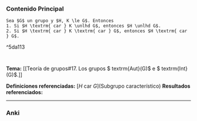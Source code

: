 ### Contenido Principal

```ad-proposition
Sea $G$ un grupo y $H, K \le G$. Entonces
1. Si $H \textrm{ car } K \unlhd G$, entonces $H \unlhd G$.
2. Si $H \textrm{ car } K \textrm{ car } G$, entonces $H \textrm{ car } G$.
```

^5da113

```ad-proof


```

**Tema:** [[Teoría de grupos#17. Los grupos $ textrm{Aut}(G)$ e $ textrm{Int}(G)$.]]

**Definiciones referenciadas:**  [$H \textrm{ car } G$](Subgrupo característico)
**Resultados referenciados:**

---
### Anki
